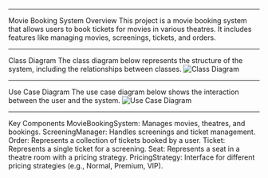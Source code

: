 <hr></hr>
Movie Booking System
Overview
This project is a movie booking system that allows users to book tickets for movies in various theatres. It includes features like managing movies, screenings, tickets, and orders.  <hr></hr>
Class Diagram
The class diagram below represents the structure of the system, including the relationships between classes.  <img src="path/to/class-diagram.png" alt="Class Diagram"></img>  <hr></hr>
Use Case Diagram
The use case diagram below shows the interaction between the user and the system.  <img src="path/to/use-case-diagram.png" alt="Use Case Diagram"></img>  <hr></hr>
Key Components
MovieBookingSystem: Manages movies, theatres, and bookings.
ScreeningManager: Handles screenings and ticket management.
Order: Represents a collection of tickets booked by a user.
Ticket: Represents a single ticket for a screening.
Seat: Represents a seat in a theatre room with a pricing strategy.
PricingStrategy: Interface for different pricing strategies (e.g., Normal, Premium, VIP).